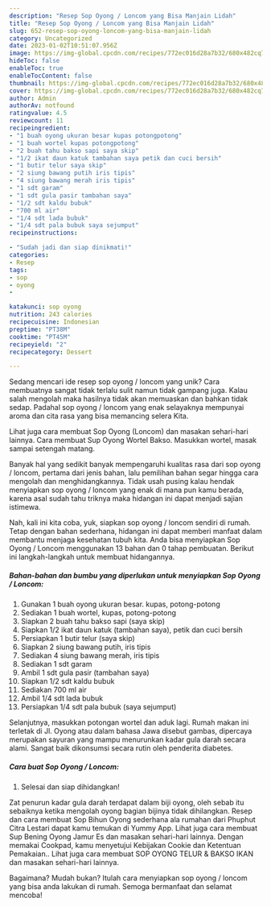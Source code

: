 ```yaml
---
description: "Resep Sop Oyong / Loncom yang Bisa Manjain Lidah"
title: "Resep Sop Oyong / Loncom yang Bisa Manjain Lidah"
slug: 652-resep-sop-oyong-loncom-yang-bisa-manjain-lidah
category: Uncategorized
date: 2023-01-02T10:51:07.956Z
image: https://img-global.cpcdn.com/recipes/772ec016d28a7b32/680x482cq70/sop-oyong-loncom-foto-resep-utama.jpg
hideToc: false
enableToc: true
enableTocContent: false
thumbnail: https://img-global.cpcdn.com/recipes/772ec016d28a7b32/680x482cq70/sop-oyong-loncom-foto-resep-utama.jpg
cover: https://img-global.cpcdn.com/recipes/772ec016d28a7b32/680x482cq70/sop-oyong-loncom-foto-resep-utama.jpg
author: Admin
authorAv: notfound
ratingvalue: 4.5
reviewcount: 11
recipeingredient:
- "1 buah oyong ukuran besar kupas potongpotong"
- "1 buah wortel kupas potongpotong"
- "2 buah tahu bakso sapi saya skip"
- "1/2 ikat daun katuk tambahan saya petik dan cuci bersih"
- "1 butir telur saya skip"
- "2 siung bawang putih iris tipis"
- "4 siung bawang merah iris tipis"
- "1 sdt garam"
- "1 sdt gula pasir tambahan saya"
- "1/2 sdt kaldu bubuk"
- "700 ml air"
- "1/4 sdt lada bubuk"
- "1/4 sdt pala bubuk saya sejumput"
recipeinstructions:

- "Sudah jadi dan siap dinikmati!"
categories:
- Resep
tags:
- sop
- oyong
- 

katakunci: sop oyong  
nutrition: 243 calories
recipecuisine: Indonesian
preptime: "PT38M"
cooktime: "PT45M"
recipeyield: "2"
recipecategory: Dessert

---
```





Sedang mencari ide resep sop oyong / loncom yang unik? Cara membuatnya sangat tidak terlalu sulit namun tidak gampang juga. Kalau salah mengolah maka hasilnya tidak akan memuaskan dan bahkan tidak sedap. Padahal sop oyong / loncom yang enak selayaknya mempunyai aroma dan cita rasa yang bisa memancing selera Kita.





Lihat juga cara membuat Sop Oyong (Loncom) dan masakan sehari-hari lainnya. Cara membuat Sup Oyong Wortel Bakso. Masukkan wortel, masak sampai setengah matang.

Banyak hal yang sedikit banyak mempengaruhi kualitas rasa dari sop oyong / loncom, pertama dari jenis bahan, lalu pemilihan bahan segar hingga cara mengolah dan menghidangkannya. Tidak usah pusing kalau hendak menyiapkan sop oyong / loncom yang enak di mana pun kamu berada, karena asal sudah tahu triknya maka hidangan ini dapat menjadi sajian istimewa.






Nah, kali ini kita coba, yuk, siapkan sop oyong / loncom sendiri di rumah. Tetap dengan bahan sederhana, hidangan ini dapat memberi manfaat dalam membantu menjaga kesehatan tubuh kita. Anda bisa menyiapkan Sop Oyong / Loncom menggunakan 13 bahan dan 0 tahap pembuatan. Berikut ini langkah-langkah untuk membuat hidangannya.

<!--inarticleads1-->

##### Bahan-bahan dan bumbu yang diperlukan untuk menyiapkan Sop Oyong / Loncom:

1. Gunakan 1 buah oyong ukuran besar. kupas, potong-potong
1. Sediakan 1 buah wortel, kupas, potong-potong
1. Siapkan 2 buah tahu bakso sapi (saya skip)
1. Siapkan 1/2 ikat daun katuk (tambahan saya), petik dan cuci bersih
1. Persiapkan 1 butir telur (saya skip)
1. Siapkan 2 siung bawang putih, iris tipis
1. Sediakan 4 siung bawang merah, iris tipis
1. Sediakan 1 sdt garam
1. Ambil 1 sdt gula pasir (tambahan saya)
1. Siapkan 1/2 sdt kaldu bubuk
1. Sediakan 700 ml air
1. Ambil 1/4 sdt lada bubuk
1. Persiapkan 1/4 sdt pala bubuk (saya sejumput)


Selanjutnya, masukkan potongan wortel dan aduk lagi. Rumah makan ini terletak di Jl. Oyong atau dalam bahasa Jawa disebut gambas, dipercaya merupakan sayuran yang mampu menurunkan kadar gula darah secara alami. Sangat baik dikonsumsi secara rutin oleh penderita diabetes. 

<!--inarticleads2-->

##### Cara buat Sop Oyong / Loncom:


1. Selesai dan siap dihidangkan!

Zat penurun kadar gula darah terdapat dalam biji oyong, oleh sebab itu sebaiknya ketika mengolah oyong bagian bijinya tidak dihilangkan. Resep dan cara membuat Sop Bihun Oyong sederhana ala rumahan dari Phuphut Citra Lestari dapat kamu temukan di Yummy App. Lihat juga cara membuat Sup Bening Oyong Jamur Es dan masakan sehari-hari lainnya. Dengan memakai Cookpad, kamu menyetujui Kebijakan Cookie dan Ketentuan Pemakaian.. Lihat juga cara membuat SOP OYONG TELUR &amp; BAKSO IKAN dan masakan sehari-hari lainnya. 

Bagaimana? Mudah bukan? Itulah cara menyiapkan sop oyong / loncom yang bisa anda lakukan di rumah. Semoga bermanfaat dan selamat mencoba!
